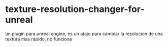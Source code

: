 # texture-resolution-changer-for-unreal
un plugin para unreal engine, es un atajo para cambiar la resolucion de una textura mas rapido, no funciona
